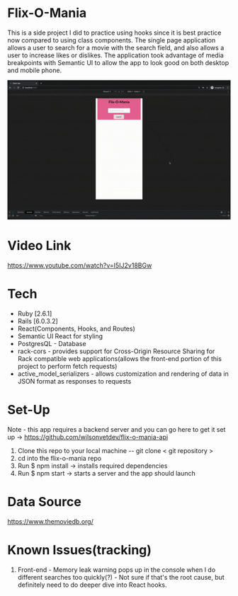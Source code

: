 # Flix-O-Mania

This is a side project I did to practice using hooks since it is best practice now compared to using class components. 
The single page application allows a user to search for a movie with the search field, and also allows a user to increase likes or dislikes. The application took advantage of media breakpoints with Semantic UI to allow the app to look good on both desktop and mobile phone.

![flixomania gif](https://github.com/wilsonvetdev/flix-o-mania-api/blob/main/flixomania.gif)

# Video Link
https://www.youtube.com/watch?v=I5IJ2v18BGw

# Tech

* Ruby [2.6.1]
* Rails [6.0.3.2]
* React(Components, Hooks, and Routes)
* Semantic UI React for styling
* PostgresQL - Database
* rack-cors - provides support for Cross-Origin Resource Sharing for Rack compatible web applications(allows the front-end portion of this project to perform fetch requests)
* active_model_serializers - allows customization and rendering of data in JSON format as responses to requests

# Set-Up
Note - this app requires a backend server and you can go here to get it set up -> https://github.com/wilsonvetdev/flix-o-mania-api
1. Clone this repo to your local machine -- git clone < git repository >
2. cd into the flix-o-mania repo
3. Run $ npm install -> installs required dependencies
4. Run $ npm start -> starts a server and the app should launch 

# Data Source
https://www.themoviedb.org/

# Known Issues(tracking)
1. Front-end - Memory leak warning pops up in the console when I do different searches too quickly(?) - Not sure if that's the root cause, but definitely need to do deeper dive into React hooks.

